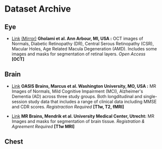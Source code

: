 # Dataset Archive

## Eye

* [Link](https://dataverse.scholarsportal.info/dataverse/OCTID) [(Mirror)](https://www.openicpsr.org/openicpsr/project/108503/version/V1/view) **Gholami et al. Ann Arbour, MI, USA :** OCT images of Normals, Diabetic Retinopathy (DR), Central Serous Retinopathy (CSR), Macular Holes, Age Related Macula Degeneration (AMD). Includes some images and masks for segmentation of retinal layers. *Open Access* **[OCT]**

## Brain

* [Link](https://www.oasis-brains.org/) **OASIS Brains, Marcus et al. Washington University, MO, USA :** MR Images of Normals, Mild Cognitive Impairment (MCI), Alzheimer's Dementia (AD) across three study groups. Both longditudinal and single-session study data that includes a range of clinical data including MMSE and CDR scores. *Registraction Required* **[T1w, T2, fMRI]**

* [Link](https://mrbrains13.isi.uu.nl/) **MR Brains, Mendrik et al. University Medical Center, Utrecht:** MR Images and masks for segmentation of brain tissue. *Registration & Agreement Required* **[T1w MRI]**

## Chest
